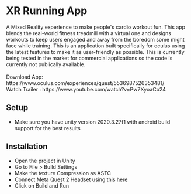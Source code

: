 <h1>XR Running App</h1>
A Mixed Reality experience to make people's cardio workout fun. This app blends the real-world fitness treadmill with a virtual one and designs workouts to keep users engaged and away from the boredom some might face while training. This is an application built specifically for oculus using the latest features to make it as user-friendly as possible. This is currently being tested in the market for commercial applications so the code is currently not publically available.</br></br>
Download App: https://www.oculus.com/experiences/quest/5536987526353481/</br>
Watch Trailer : https://www.youtube.com/watch?v=Pw7XyoaCo24
<h2>Setup</h2>
<ul>
	<li>Make sure you have unity version 2020.3.27f1 with android build support for the best results</li>
</ul>
<h2>Installation</h2>
<ul>
	<li>Open the project in Unity</li>
	<li>Go to File > Build Settings</li>
	<li>Make the texture Compression as ASTC</li>
	<li>Connect Meta Quest 2 Headset using this <a href="https://developer.oculus.com/documentation/unity/unity-enable-device/">here</a></li>
	<li>Click on Build and Run</li>
</ul>
<h2></h2>
